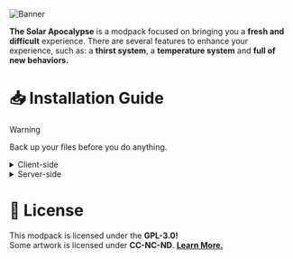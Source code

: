 ![Banner](https://i.imgur.com/JBgvxu4.png)

**The Solar Apocalypse** is a modpack focused on bringing you a **fresh and difficult** experience. There are several features to enhance your experience, such as: a **thirst system**, a **temperature system** and **full of new behaviors.**

# 📥 Installation Guide
> [!WARNING]
> Back up your files before you do anything.

<details>
<summary>Client-side</summary>

- **[ATLauncher](https://www.bisecthosting.com/clients/index.php?rp=/knowledgebase/361/)**
- **[CurseForge Launcher](https://www.bisecthosting.com/clients/index.php?rp=/knowledgebase/160)**
- **[GDLauncher](https://www.bisecthosting.com/clients/index.php?rp=/knowledgebase/142)**
- **[Modrinth Launcher](https://support.modrinth.com/en/articles/8802250-modpacks-on-modrinth)**
- **[MultiMC](https://www.bisecthosting.com/clients/index.php?rp=/knowledgebase/141)**
</details>

<details>
<summary>Server-side</summary>

  - **[Docker Compose](https://docker-minecraft-server.readthedocs.io/en/latest/)**
  - **[mcman](https://github.com/ParadigmMC/mcman)**
- <details>
  <summary><strong>Packwiz</strong></summary>

  Download the [packwiz-installer-bootstrap](https://github.com/packwiz/packwiz-installer-bootstrap/releases), move it to the **root folder** of your server, and add the following command to your **pre-launch command**: 
   ```
   java -jar packwiz-installer-bootstrap.jar -g -s server https://raw.githubusercontent.com/seriousfreezing/SolarApocalypse/refs/heads/main/versions/supported/1.2x.x/index.toml
  ```
   - **[Change the Minecraft version you want.](https://github.com/seriousfreezing/SolarApocalypse/tree/main/versions/supported)**  
</details>

# 📜 License
This modpack is licensed under the **GPL-3.0!**   
Some artwork is licensed under **CC-NC-ND**. **[Learn More.](https://github.com/seriousfreezing/SolarApocalypse/wiki/Forking-Guidelines)** 